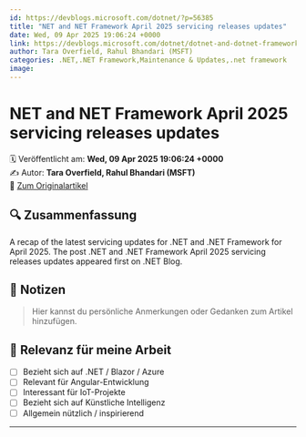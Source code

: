 ```yaml
---
id: https://devblogs.microsoft.com/dotnet/?p=56385
title: "NET and NET Framework April 2025 servicing releases updates"
date: Wed, 09 Apr 2025 19:06:24 +0000
link: https://devblogs.microsoft.com/dotnet/dotnet-and-dotnet-framework-april-2025-servicing-updates/
author: Tara Overfield, Rahul Bhandari (MSFT)
categories: .NET,.NET Framework,Maintenance & Updates,.net framework
image: 
---
```


# NET and NET Framework April 2025 servicing releases updates

🗓️ Veröffentlicht am: **Wed, 09 Apr 2025 19:06:24 +0000**  
✍️ Autor: **Tara Overfield, Rahul Bhandari (MSFT)**  
🔗 [Zum Originalartikel](https://devblogs.microsoft.com/dotnet/dotnet-and-dotnet-framework-april-2025-servicing-updates/)

## 🔍 Zusammenfassung

A recap of the latest servicing updates for .NET and .NET Framework for April 2025. The post .NET and .NET Framework April 2025 servicing releases updates appeared first on .NET Blog. 

## 📌 Notizen

> Hier kannst du persönliche Anmerkungen oder Gedanken zum Artikel hinzufügen.

## 🧠 Relevanz für meine Arbeit

- [ ] Bezieht sich auf .NET / Blazor / Azure
- [ ] Relevant für Angular-Entwicklung
- [ ] Interessant für IoT-Projekte
- [ ] Bezieht sich auf Künstliche Intelligenz
- [ ] Allgemein nützlich / inspirierend

---
